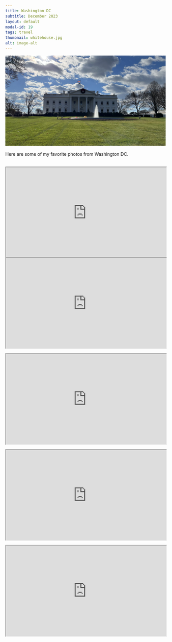 ```yaml
---
title: Washington DC
subtitle: December 2023
layout: default
modal-id: 19
tags: travel
thumbnail: whitehouse.jpg
alt: image-alt
---
```

<html>
<head>
    <meta name="viewport" content="width=device-width, initial-scale=1.0">
    <style>
        .gdrive-container {
        position: relative;
        width: 100%;
        height: 0;
        padding-bottom: 56.25%; /* Aspect ratio 16:9 */
        }
        .gdrive-container iframe {
            position: absolute;
            top: 0;
            left: 0;
            width: 100%;
            height: 100%;
        }
    </style>
</head>
<body>
    <div style="text-align: center;">
        <img src="img/blog/whitehouse.jpg" alt="market" style="max-width: 100%; height: auto;">
    </div>
    <p>Here are some of my favorite photos from Washington DC.</p>
    <br>
    <div class="gdrive-container" style="text-align: center;">
        <iframe src="https://drive.google.com/file/d/1W0mm267PGhEuq6TEDE6lZ9DMy7lrUTb_/preview"  allow="autoplay"></iframe>
    </div>
    <be>
    <div class="gdrive-container" style="text-align: center;">
        <iframe src="https://drive.google.com/file/d/12LIRt_0P1XQrjRqSBADHh0Q9DBueakqI/preview"  allow="autoplay"></iframe>
    </div>
    <br>
    <div class="gdrive-container" style="text-align: center;">
        <iframe src="https://drive.google.com/file/d/1DjI67lJyReP02dDJSN2Hyv9wkNTQEyB1/preview" allow="autoplay"></iframe>
    </div>
    <br>
    <div class="gdrive-container" style="text-align: center;">
        <iframe src="https://drive.google.com/file/d/17r9xEL5x8cqarGD2SxRnHgNM5W99579I/preview" allow="autoplay"></iframe>
    </div>
    <br>
    <div class="gdrive-container" style="text-align: center;">
        <iframe src="https://drive.google.com/file/d/1F7jFBiquNPHF_2IL5bi6B0VpPWP9UQ8K/preview" allow="autoplay"></iframe>
    </div>
    <br>
   
</body>
</html>

